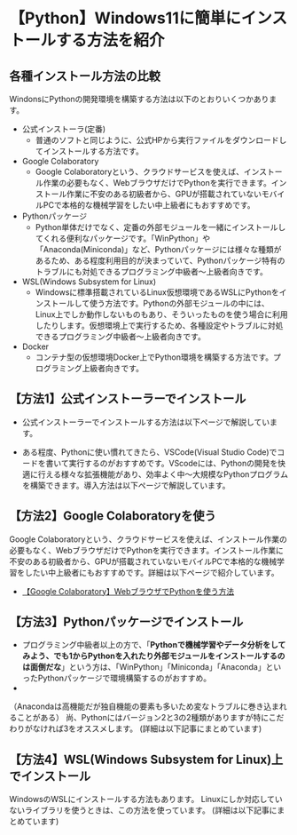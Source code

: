 # 【Python】Windows11に簡単にインストールする方法を紹介

## 各種インストール方法の比較

WindonsにPythonの開発環境を構築する方法は以下のとおりいくつかあります。

- 公式インストーラ(定番)
    - 普通のソフトと同じように、公式HPから実行ファイルをダウンロードしてインストールする方法です。
- Google Colaboratory
    - Google Colaboratoryという、クラウドサービスを使えば、インストール作業の必要もなく、WebブラウザだけでPythonを実行できます。インストール作業に不安のある初級者から、GPUが搭載されていないモバイルPCで本格的な機械学習をしたい中上級者にもおすすめです。
- Pythonパッケージ
    - Python単体だけでなく、定番の外部モジュールを一緒にインストールしてくれる便利なパッケージです。「WinPython」や「Anaconda(Miniconda)」など、Pythonパッケージには様々な種類があるため、ある程度利用目的が決まっていて、Pythonパッケージ特有のトラブルにも対処できるプログラミング中級者〜上級者向きです。
- WSL(Windows Subsystem for Linux)
    - Windowsに標準搭載されているLinux仮想環境であるWSLにPythonをインストールして使う方法です。Pythonの外部モジュールの中には、Linux上でしか動作しないものもあり、そういったものを使う場合に利用したりします。仮想環境上で実行するため、各種設定やトラブルに対処できるプログラミング中級者〜上級者向きです。
- Docker
    - コンテナ型の仮想環境Docker上でPython環境を構築する方法です。プログラミング上級者向きです。

## 【方法1】公式インストーラーでインストール

- 公式インストーラーでインストールする方法は以下ページで解説しています。

- ある程度、Pythonに使い慣れてきたら、VSCode(Visual Studio Code)でコードを書いて実行するのがおすすめです。VScodeには、Pythonの開発を快適に行える様々な拡張機能があり、効率よく中～大規模なPythonプログラムを構築できます。導入方法は以下ページで解説しています。

## 【方法2】Google Colaboratoryを使う

Google Colaboratoryという、クラウドサービスを使えば、インストール作業の必要もなく、WebブラウザだけでPythonを実行できます。インストール作業に不安のある初級者から、GPUが搭載されていないモバイルPCで本格的な機械学習をしたい中上級者にもおすすめです。詳細は以下ページで紹介しています。

- [【Google Colaboratory】WebブラウザでPythonを使う方法](./colaboratory.md)

## 【方法3】Pythonパッケージでインストール

- プログラミング中級者以上の方で、「**Pythonで機械学習やデータ分析をしてみよう、でも1からPythonを入れたり外部モジュールをインストールするのは面倒だな**」という方は、「WinPython」「Miniconda」「Anaconda」といったPythonパッケージで環境構築するのがおすすめ。
- 
（Anacondaは高機能だが独自機能の要素も多いため変なトラブルに巻き込まれることがある）
尚、Pythonにはバージョン2と3の2種類がありますが特にこだわりがなければ3をオススメします。
(詳細は以下記事にまとめています)


## 【方法4】WSL(Windows Subsystem for Linux)上でインストール

WindowsのWSLにインストールする方法もあります。
Linuxにしか対応していないライブラリを使うときは、この方法を使っています。
(詳細は以下記事にまとめています)


